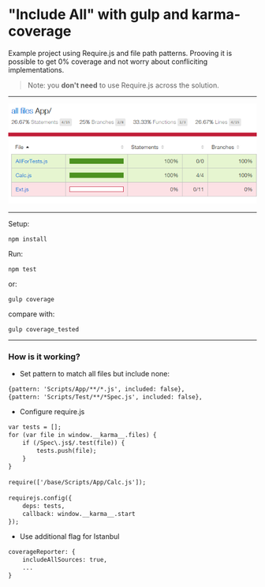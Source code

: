 # "Include All" with gulp and karma-coverage

Example project using Require.js and file path patterns. 
Prooving it is possible to get 0% coverage and not worry about
confliciting implementations.

> Note: you **don't need** to use Require.js across the solution.

---

![](screenshots/report.png)

---

Setup:

    npm install

Run:

    npm test

or:

    gulp coverage

compare with:

    gulp coverage_tested

---

### How is it working?

- Set pattern to match all files but include none:

```
{pattern: 'Scripts/App/**/*.js', included: false},
{pattern: 'Scripts/Test/**/*Spec.js', included: false},
```

- Configure require.js

```
var tests = [];
for (var file in window.__karma__.files) {
    if (/Spec\.js$/.test(file)) {
        tests.push(file);
    }
}

require(['/base/Scripts/App/Calc.js']);

requirejs.config({
    deps: tests,
    callback: window.__karma__.start
});
```

- Use additional flag for Istanbul

```
coverageReporter: {
    includeAllSources: true,
    ...
}
```